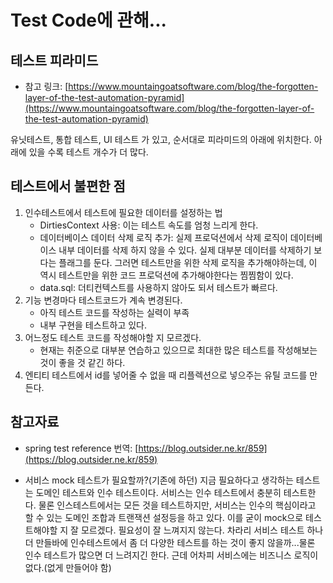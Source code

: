 # Test Code에 관해...
## 테스트 피라미드

- 참고 링크: [https://www.mountaingoatsoftware.com/blog/the-forgotten-layer-of-the-test-automation-pyramid](https://www.mountaingoatsoftware.com/blog/the-forgotten-layer-of-the-test-automation-pyramid)

유닛테스트, 통합 테스트, UI 테스트 가 있고, 순서대로 피라미드의 아래에 위치한다. 아래에 있을 수록 테스트 개수가 더 많다.

## 테스트에서 불편한 점

1. 인수테스트에서 테스트에 필요한 데이터를 설정하는 법
    - DirtiesContext 사용: 이는 테스트 속도를 엄청 느리게 한다.
    - 데이터베이스 데이터 삭제 로직 추가: 실제 프로덕션에서 삭제 로직이 데이터베이스 내부 데이터를 삭제 하지 않을 수 있다. 실제 대부분 데이터를 삭제하기 보다는 플래그를 둔다. 그러면 테스트만을 위한 삭제 로직을 추가해야하는데, 이 역시 테스트만을 위한 코드 프로덕션에 추가해야한다는 찜찜함이 있다.
    - data.sql: 더티컨텍스트를 사용하지 않아도 되서 테스트가 빠르다.
2. 기능 변경마다 테스트코드가 계속 변경된다.
    - 아직 테스트 코드를 작성하는 실력이 부족
    - 내부 구현을 테스트하고 있다.
3. 어느정도 테스트 코드를 작성해야할 지 모르겠다.
    - 현재는 취준으로 대부분 연습하고 있으므로 최대한 많은 테스트를 작성해보는 것이 좋을 것 같긴 하다.
4. 엔티티 테스트에서 id를 넣어줄 수 없을 때 리플렉션으로 넣으주는 유틸 코드를 만든다.

## 참고자료

- spring test reference 번역: [https://blog.outsider.ne.kr/859](https://blog.outsider.ne.kr/859)

- 서비스 mock 테스트가 필요할까?(기존에 하던) 지금 필요하다고 생각하는 테스트는 도메인 테스트와 인수 테스트이다. 서비스는 인수 테스트에서 충분히 테스트한다. 물론  인스테스트에서는 모든 것을 테스트하지만, 서비스는 인수의 핵심이라고 할 수 있는 도메인 조합과 트랜잭션 설정등을 하고 있다. 이를 굳이 mock으로 테스트해야할 지 잘 모르겠다. 필요성이 잘 느껴지지 않는다. 차라리 서비스 테스트 하나 더 만들바에 인수테스트에서 좀 더 다양한 테스트를 하는 것이 좋지 않을까...물론 인수 테스트가 많으면 더 느려지긴 한다. 근데 어차피 서비스에는 비즈니스 로직이 없다.(없게 만들어야 함)